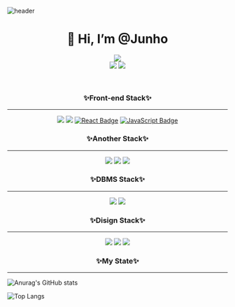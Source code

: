 ![header](https://capsule-render.vercel.app/api?type=wave&color=auto&height=300&section=header&text=MoonJunHo%20&fontSize=90)





<div align=center><h1>👋 Hi, I’m @Junho </h1></div>

<div align=center>
    <a href="https://hits.seeyoufarm.com"><img src="https://hits.seeyoufarm.com/api/count/incr/badge.svg?url=https%3A%2F%2Fgithub.com%2Fmonho&count_bg=%233DACC8&title_bg=%23E99393&icon=&icon_color=%23E7E7E7&title=%EB%B0%A9%EB%AC%B8%EC%9E%90&edge_flat=false"/></a><br>
<a href="https://ash-snowflake-2be.notion.site/e72aa4c85e1f4ed4b1f7a533340c8659"><img src="https://img.shields.io/badge/Notion-000000?style=flat-square&logo=Notion&logoColor=white"/></a>
<a href="https://mydevlife.tistory.com/"><img src="https://img.shields.io/badge/Tistory-FFCD00?style=flat-square&logo=Kakao&logoColor=black"/></a>
</div>

​    

<div align=center><h3>✨Front-end Stack✨</h3></div><hr>

<div align=center>
    <img src="https://img.shields.io/badge/HTML5-E34F26?style=flat-square&logo=HTML5&logoColor=white"/>
    <img src="https://img.shields.io/badge/CSS3-1572B6?style=flat-square&logo=CSS3&logoColor=white"/>
   <a href="https://reactjs.org/" rel="nofollow"><img src="https://camo.githubusercontent.com/494b0f23952229478851f520adfe3e140e629a5f0423e7c9d6c333ed88be65a0/68747470733a2f2f696d672e736869656c64732e696f2f62616467652f52656163742d3631444146423f7374796c653d666c61742d737175617265266c6f676f3d5265616374266c6f676f436f6c6f723d7768697465" alt="React Badge" data-canonical-src="https://img.shields.io/badge/React-61DAFB?style=flat-square&amp;logo=React&amp;logoColor=white" style="max-width: 100%;"></a>
 <a href="https://javascript.info/" rel="nofollow"><img src="https://camo.githubusercontent.com/318695bb8bb3f74e026bb85d3b3a94aaf489017986ea5384d10a789617ec00ed/68747470733a2f2f696d672e736869656c64732e696f2f62616467652f4a6176615363726970742d4637444631453f7374796c653d666c61742d737175617265266c6f676f3d4a617661536372697074266c6f676f436f6c6f723d7768697465" alt="JavaScript Badge" data-canonical-src="https://img.shields.io/badge/JavaScript-F7DF1E?style=flat-square&amp;logo=JavaScript&amp;logoColor=white" style="max-width: 100%;"></a>   
</div>



<div align=center><h3>✨Another Stack✨</h3></div><hr>

<div align=center>
    <img src="https://img.shields.io/badge/sharp-99CC00?style=flat-square&logo=sharp&logoColor=white"/>
    <img src="https://img.shields.io/badge/Spring-6DB33F?style=flat-square&logo=Spring&logoColor=white"/>
    <a href="https://github.com/monho"><img src="https://img.shields.io/badge/GitHub-181717?style=flat-square&logo=GitHub&logoColor=white"/></a>
</div>



<div align=center><h3>✨DBMS Stack✨</h3></div><hr>

<div align=center>
    <img src="https://img.shields.io/badge/MySQL-4479A1?style=flat-square&logo=MySQL&logoColor=white"/>
    <img src="https://img.shields.io/badge/Oracle-F80000?style=flat-square&logo=Oracle&logoColor=white"/>
</div>



<div align=center><h3>✨Disign Stack✨</h3></div><hr>

<div align=center>
    <img src="https://img.shields.io/badge/Adobe Photoshop-31A8FF?style=flat-square&logo=Adobe Photoshop&logoColor=white"/>
    <img src="https://img.shields.io/badge/Adobe Illustrator-FF9A00?style=flat-square&logo=Adobe Illustrator&logoColor=white"/>
    <img src="https://img.shields.io/badge/Figma-F24E1E?style=flat-square&logo=Figma&logoColor=white"/>
</div>

<div align=center><h3>✨My State✨</h3></div><hr>

![Anurag's GitHub stats](https://github-readme-stats.vercel.app/api?username=monho&show_icons=true&theme=tokyonight)

![Top Langs](https://github-readme-stats.vercel.app/api/top-langs/?username=moonho&layout=compact&theme=tokyonight)



